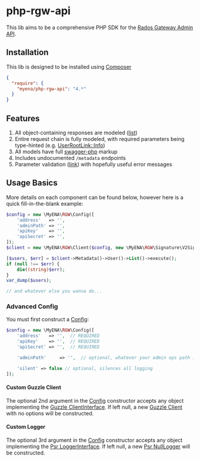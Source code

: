 # php-rgw-api

This lib aims to be a comprehensive PHP SDK for the [Rados Gateway Admin API](https://docs.ceph.com/en/latest/radosgw/adminops/).

## Installation
 
This lib is designed to be installed using [Composer](https://getcomposer.org)

```json
{
  "require": {
    "myena/php-rgw-api": "4.*"
  }
}
```

## Features

1. All object-containing responses are modeled ([list](./src/Models))
1. Entire request chain is fully modeled, with required parameters being type-hinted 
(e.g. [UserRootLink::Info](./src/Chain/UserRootLink.php))
1. All models have full [swagger-php](https://github.com/zircote/swagger-php) markup
1. Includes undocumented `/metadata` endpoints
1. Parameter validation ([link](./src/Validator)) with hopefully useful error messages

## Usage Basics

More details on each component can be found below, however here is a quick fill-in-the-blank example:

```php
$config = new \MyENA\RGW\Config([
    'address'   => '',
    'adminPath' => '',
    'apiKey'    => '',
    'apiSecret' => '',
]);
$client = new \MyENA\RGW\Client($config, new \MyENA\RGW\Signature\V2Signature());

[$users, $err] = $client->Metadata()->User()->List()->execute();
if (null !== $err) {
    die((string)$err);
}
var_dump($users);

// and whatever else you wanna do...
```

### Advanced Config

You must first construct a [Config](src/Config.php):

```php
$config = new \MyENA\RGW\Config([
    'address'   => '',  // REQUIRED
    'apiKey'    => '',  // REQUIRED
    'apiSecret' => '',  // REQUIRED

    'adminPath'     => '',  // optional, whatever your admin ops path is

    'silent' => false // optional, silences all logging
]);
```

#### Custom Guzzle Client
The optional 2nd argument in the [Config](src/Config.php) constructor accepts any object implementing the
[Guzzle ClientInterface](https://github.com/guzzle/guzzle/blob/master/src/ClientInterface.php).  If left null, a new 
[Guzzle Client](https://github.com/guzzle/guzzle/blob/master/src/Client.php) with no options will be constructed.

#### Custom Logger
The optional 3rd argument in the [Config](src/Config.php) constructor accepts any object implementing the 
[Psr LoggerInterface](https://github.com/php-fig/log/blob/master/Psr/Log/LoggerInterface.php).  If left null, a new
[Psr NullLogger](https://github.com/php-fig/log/blob/master/Psr/Log/NullLogger.php) will be constructed.
